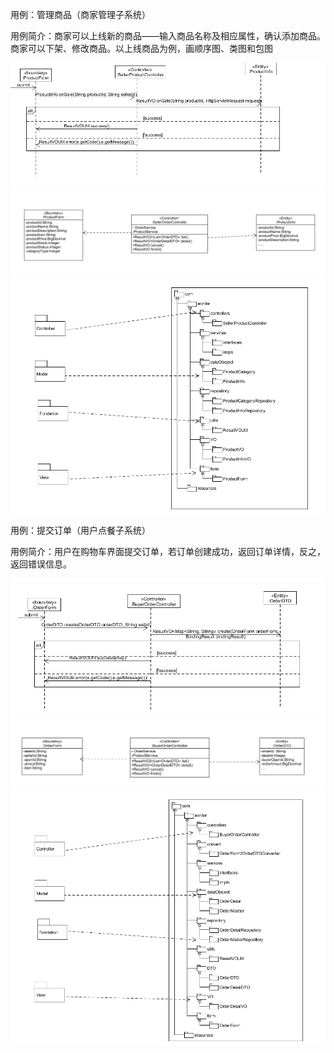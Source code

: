 用例：管理商品（商家管理子系统）

用例简介：商家可以上线新的商品——输入商品名称及相应属性，确认添加商品。商家可以下架、修改商品。以上线商品为例，画顺序图、类图和包图

<img src = "https://raw.githubusercontent.com/E-Order/Dashboard/master/document/graph/addProduct.png">

<img src = "https://raw.githubusercontent.com/E-Order/Dashboard/master/document/graph/addProductClass.png">

<img src = "https://raw.githubusercontent.com/E-Order/Dashboard/master/document/graph/productPack.png">


用例：提交订单（用户点餐子系统）

用例简介：用户在购物车界面提交订单，若订单创建成功，返回订单详情，反之，返回错误信息。

<img src = "https://raw.githubusercontent.com/E-Order/Dashboard/master/document/graph/createOrder.png">

<img src = "https://raw.githubusercontent.com/E-Order/Dashboard/master/document/graph/createOrderClass.png">

<img src = "https://raw.githubusercontent.com/E-Order/Dashboard/master/document/graph/orderPacket.png">
